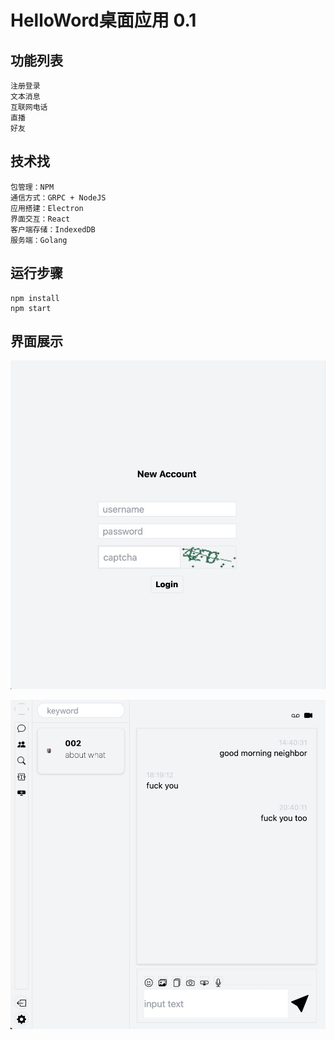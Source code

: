 # HelloWord桌面应用 0.1

## 功能列表
    注册登录
    文本消息
    互联网电话
    直播
    好友

## 技术找
    包管理：NPM
    通信方式：GRPC + NodeJS
    应用搭建：Electron
    界面交互：React
    客户端存储：IndexedDB
    服务端：Golang


## 运行步骤
    npm install
    npm start

## 界面展示

[![登录界面](/assets/images/index.jpg "Chat")](https://github.com/zqxul/private-network-client/blob/master/assets/images/index.jpg)

[![聊天界面](/assets/images/chat.jpg "Chat")](https://github.com/zqxul/private-network-client/blob/master/assets/images/chat.jpg)
